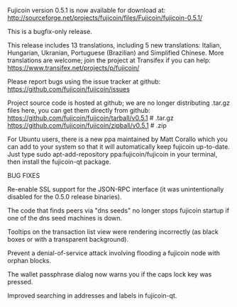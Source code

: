 Fujicoin version 0.5.1 is now available for download at:
http://sourceforge.net/projects/fujicoin/files/Fujicoin/fujicoin-0.5.1/

This is a bugfix-only release.

This release includes 13 translations, including 5 new translations:
Italian, Hungarian, Ukranian, Portuguese (Brazilian) and Simplified Chinese.
More translations are welcome; join the project at Transifex if you can help:
https://www.transifex.net/projects/p/fujicoin/

Please report bugs using the issue tracker at github:
https://github.com/fujicoin/fujicoin/issues

Project source code is hosted at github; we are no longer
distributing .tar.gz files here, you can get them
directly from github:
https://github.com/fujicoin/fujicoin/tarball/v0.5.1  # .tar.gz
https://github.com/fujicoin/fujicoin/zipball/v0.5.1  # .zip

For Ubuntu users, there is a new ppa maintained by Matt Corallo which
you can add to your system so that it will automatically keep
fujicoin up-to-date.  Just type
sudo apt-add-repository ppa:fujicoin/fujicoin
in your terminal, then install the fujicoin-qt package.


BUG FIXES

Re-enable SSL support for the JSON-RPC interface (it was unintentionally
disabled for the 0.5.0 release binaries).

The code that finds peers via "dns seeds" no longer stops fujicoin startup
if one of the dns seed machines is down.

Tooltips on the transaction list view were rendering incorrectly (as black boxes
or with a transparent background).

Prevent a denial-of-service attack involving flooding a fujicoin node with
orphan blocks.

The wallet passphrase dialog now warns you if the caps lock key was pressed.

Improved searching in addresses and labels in fujicoin-qt.
